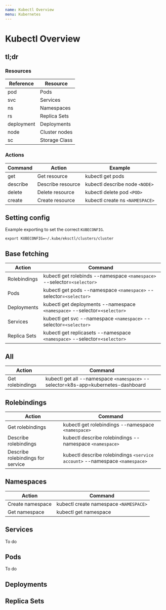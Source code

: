 ```yaml
---
name: Kubectl Overview
menu: Kubernetes
---
```


# Kubectl Overview

## tl;dr

### Resources

| Reference  | Resource      |
| ---------- | ------------- |
| pod        | Pods          |
| svc        | Services      |
| ns         | Namespaces    |
| rs         | Replica Sets  |
| deployment | Deployments   |
| node       | Cluster nodes |
| sc         | Storage Class |

### Actions 

| Command  | Action            | Example                         |
| -------- | ----------------- | ------------------------------- |
| get      | Get resource      | kubectl get pods                |
| describe | Describe resource | kubectl describe node `<NODE>`  |
| delete   | Delete resource   | kubectl delete pod `<POD>`      |
| create   | Create resource   | kubectl create ns `<NAMESPACE>` |

## Setting config

Example exporting to set the correct `KUBECONFIG`.

```shell
export KUBECONFIG=~/.kube/eksctl/clusters/cluster
```

## Base fetching

| Action       | Command                                                                   |
| ------------ | ------------------------------------------------------------------------- |
| Rolebindings | kubectl get rolebinds --namespace `<namespace>` --selector=`<selector>`   |
| Pods         | kubectl get pods --namespace `<namespace>` --selector=`<selector>`        |
| Deployments  | kubectl get deployments --namespace `<namespace>` --selector=`<selector>` |
| Services     | kubectl get svc --namespace `<namespace>` --selector=`<selector>`         |
| Replica Sets | kubectl get replicasets --namespace `<namespace>` --selector=`<selector>` |


## All

| Action           | Command                                                                           |
| ---------------- | --------------------------------------------------------------------------------- |
| Get rolebindings | kubectl get all --namespace `<namespace>` --selector=k8s-app=kubernetes-dashboard |

## Rolebindings

| Action                            | Command                                                                     |
| --------------------------------- | --------------------------------------------------------------------------- |
| Get rolebindings                  | kubectl get rolebindings --namespace `<namespace>`                          |
| Describe rolebindings             | kubectl describe rolebindings --namespace `<namespace>`                     |
| Describe rolebindings for service | kubectl describe rolebindings `<service account>` --namespace `<namespace>` |

## Namespaces

| Action           | Command                                |
| ---------------- | -------------------------------------- |
| Create namespace | kubectl create namespace `<NAMESPACE>` |
| Get namespace    | kubectl get namespace                  |

## Services

To do

## Pods

To do

## Deployments

## Replica Sets